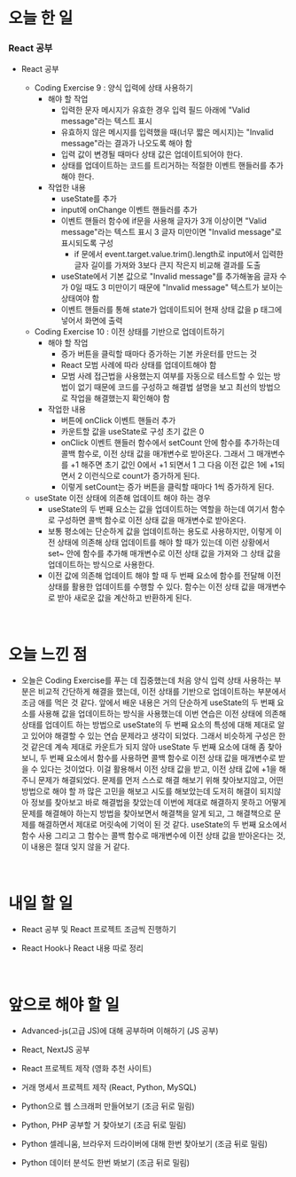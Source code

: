 # 오늘 한 일

### React 공부

- React 공부

  - Coding Exercise 9 : 양식 입력에 상태 사용하기
    - 해야 할 작업
      - 입력한 문자 메시지가 유효한 경우 입력 필드 아래에 "Valid message"라는 텍스트 표시
      - 유효하지 않은 메시지를 입력했을 때(너무 짧은 메시지)는 "Invalid message"라는 결과가 나오도록 해야 함
      - 입력 값이 변경될 때마다 상태 값은 업데이트되어야 한다.
      - 상태를 업데이트하는 코드를 트리거하는 적절한 이벤트 핸들러를 추가해야 한다.
    - 작업한 내용
      - useState를 추가
      - input에 onChange 이벤트 핸들러를 추가
      - 이벤트 핸들러 함수에 if문을 사용해 글자가 3개 이상이면 "Valid message"라는 텍스트 표시 3 글자 미만이면 "Invalid message"로 표시되도록 구성
        - if 문에서 event.target.value.trim().length로 input에서 입력한 글자 길이를 가져와 3보다 큰지 작은지 비교해 결과를 도출
      - useState에서 기본 값으로 "Invalid message"를 추가해놓음 글자 수가 0일 때도 3 미만이기 때문에 "Invalid message" 텍스트가 보이는 상태여야 함
      - 이벤트 핸들러를 통해 state가 업데이트되어 현재 상태 값을 p 태그에 넣어서 화면에 출력
  - Coding Exercise 10 : 이전 상태를 기반으로 업데이트하기
    - 해야 할 작업
      - 증가 버튼을 클릭할 때마다 증가하는 기본 카운터를 만드는 것
      - React 모범 사례에 따라 상태를 업데이트해야 함
      - 모범 사례 접근법을 사용했는지 여부를 자동으로 테스트할 수 있는 방법이 없기 때문에 코드를 구성하고 해결법 설명을 보고 최선의 방법으로 작업을 해결했는지 확인해야 함
    - 작업한 내용
      - 버튼에 onClick 이벤트 핸들러 추가
      - 카운트할 값을 useState로 구성 초기 값은 0
      - onClick 이벤트 핸들러 함수에서 setCount 안에 함수를 추가하는데 콜백 함수로, 이전 상태 값을 매개변수로 받아온다. 그래서 그 매개변수를 +1 해주면 초기 값인 0에서 +1 되면서 1 그 다음 이전 값은 1에 +1되면서 2 이런식으로 count가 증가하게 된다.
      - 이렇게 setCount는 증가 버튼을 클릭할 때마다 1씩 증가하게 된다.
  - useState 이전 상태에 의존해 업데이트 해야 하는 경우
    - useState의 두 번째 요소는 값을 업데이트하는 역할을 하는데 여기서 함수로 구성하면 콜백 함수로 이전 상태 값을 매개변수로 받아온다.
    - 보통 평소에는 단순하게 값을 업데이트하는 용도로 사용하지만, 이렇게 이전 상태에 의존해 상태 업데이트를 해야 할 때가 있는데 이런 상황에서 set~ 안에 함수를 추가해 매개변수로 이전 상태 값을 가져와 그 상태 값을 업데이트하는 방식으로 사용한다.
    - 이전 값에 의존해 업데이트 해야 할 때 두 번째 요소에 함수를 전달해 이전 상태를 활용한 업데이트를 수행할 수 있다. 함수는 이전 상태 값을 매개변수로 받아 새로운 값을 계산하고 반환하게 된다.

<br />

# 오늘 느낀 점

- 오늘은 Coding Exercise를 푸는 데 집중했는데 처음 양식 입력 상태 사용하는 부분은 비교적 간단하게 해결을 했는데, 이전 상태를 기반으로 업데이트하는 부분에서 조금 애를 먹은 것 같다. 앞에서 배운 내용은 거의 단순하게 useState의 두 번째 요소를 사용해 값을 업데이트하는 방식을 사용했는데 이번 연습은 이전 상태에 의존해 상태를 업데이트 하는 방법으로 useState의 두 번째 요소의 특성에 대해 제대로 알고 있어야 해결할 수 있는 연습 문제라고 생각이 되었다. 그래서 비슷하게 구성은 한 것 같은데 계속 제대로 카운트가 되지 않아 useState 두 번째 요소에 대해 좀 찾아보니, 두 번째 요소에서 함수를 사용하면 콜백 함수로 이전 상태 값을 매개변수로 받을 수 있다는 것이었다. 이걸 활용해서 이전 상태 값을 받고, 이전 상태 값에 +1을 해주니 문제가 해결되었다. 문제를 먼저 스스로 해결 해보기 위해 찾아보지않고, 어떤 방법으로 해야 할 까 많은 고민을 해보고 시도를 해보았는데 도저히 해결이 되지않아 정보를 찾아보고 바로 해결법을 찾았는데 이번에 제대로 해결하지 못하고 어떻게 문제를 해결해야 하는지 방법을 찾아보면서 해결책을 알게 되고, 그 해결책으로 문제를 해결하면서 제대로 머릿속에 기억이 된 것 같다. useState의 두 번째 요소에서 함수 사용 그리고 그 함수는 콜백 함수로 매개변수에 이전 상태 값을 받아온다는 것, 이 내용은 절대 잊지 않을 거 같다.

<br />

# 내일 할 일

- React 공부 및 React 프로젝트 조금씩 진행하기

- React Hook나 React 내용 따로 정리

<br />

# 앞으로 해야 할 일

- Advanced-js(고급 JS)에 대해 공부하며 이해하기 (JS 공부)

- React, NextJS 공부

- React 프로젝트 제작 (영화 추천 사이트)

- 거래 명세서 프로젝트 제작 (React, Python, MySQL)

- Python으로 웹 스크래퍼 만들어보기 (조금 뒤로 밀림)

- Python, PHP 공부할 거 찾아보기 (조금 뒤로 밀림)

- Python 셀레니움, 브라우저 드라이버에 대해 한번 찾아보기 (조금 뒤로 밀림)

- Python 데이터 분석도 한번 봐보기 (조금 뒤로 밀림)
